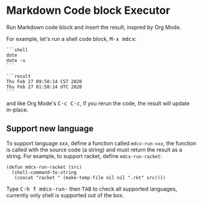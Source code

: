 # Markdown Code block Executor

Run Markdown code block and insert the result, inspred by Org Mode.

For example, let's run a shell code block, <kbd>M-x mdcx</kbd>:


    ```shell
    date
    date -u
    ```
    
    ```result
    Thu Feb 27 09:58:14 CST 2020
    Thu Feb 27 01:58:14 UTC 2020
    ```

and like Org Mode's <kbd>C-c C-c</kbd>, if you rerun the code, the result will
update in-place.

## Support new language

To support language xxx, define a function called `mdcx-run-xxx`, the function
is called with the source code (a string) and must return the result as a
string. For example, to support racket, define `mdcx-run-racket`:

```emacs-lisp
(defun mdcx-run-racket (src)
  (shell-command-to-string
   (concat "racket " (make-temp-file nil nil ".rkt" src))))
```

Type <kbd>C-h f mdcx-run-</kbd> then <kbd>TAB</kbd> to check all supported
languages, currently only shell is supported out of the box.
